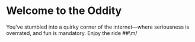# Welcome to the Oddity

You've stumbled into a quirky corner of the internet—where seriousness is overrated, and fun is mandatory. Enjoy the ride ##\m/
